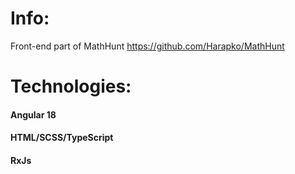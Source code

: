 # Info:
Front-end part of MathHunt
https://github.com/Harapko/MathHunt

# Technologies:
#### Angular 18
#### HTML/SCSS/TypeScript
#### RxJs
